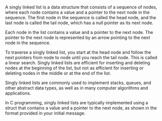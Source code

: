 A singly linked list is a data structure that consists of a sequence of nodes, where each node contains a value and a pointer to the next node in the sequence. The first node in the sequence is called the head node, and the last node is called the tail node, which has a null pointer as its next node.

Each node in the list contains a value and a pointer to the next node.
The pointer to the next node is represented by an arrow pointing to the next node in the sequence.

To traverse a singly linked list, you start at the head node and follow the next pointers from node to node until you reach the tail node.
This is called a linear search. Singly linked lists are efficient for inserting and deleting nodes at the beginning of the list, but not as efficient for inserting or deleting nodes in the middle or at the end of the list.

Singly linked lists are commonly used to implement stacks, queues, and other abstract data types, as well as in many computer algorithms and applications.

In C programming, singly linked lists are typically implemented using a struct that contains a value and a pointer to the next node, as shown in the format provided in your initial message.
